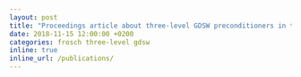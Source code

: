 ```yaml
---
layout: post
title: "Proceedings article about three-level GDSW preconditioners in three dimensions submitted"
date: 2018-11-15 12:00:00 +0200
categories: frosch three-level gdsw
inline: true
inline_url: /publications/
---
```

